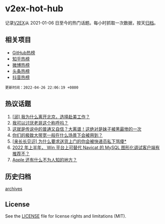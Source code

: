 # v2ex-hot-hub

 记录[V2EX](https://www.v2ex.com/)从 2021-01-06 日至今的热门话题。每小时抓取一次数据，按天[归档](archives)。
 
 ## 相关项目

- [GitHub热榜](https://github.com/snaildev/github-hot-hub)
- [知乎热榜](https://github.com/snaildev/zhihu-hot-hub)
- [微博热榜](https://github.com/snaildev/weibo-hot-hub)
- [头条热榜](https://github.com/snaildev/toutiao-hot-hub)
- [抖音热榜](https://github.com/snaildev/douyin-hot-hub)


 `更新时间：2022-04-26 22:06:19 +0800`

## 热议话题

1. [[润] 我为什么离开北京，选择赴美工作？](https://www.v2ex.com/t/849299)
1. [我可以讨厌老哥这个称呼吗？](https://www.v2ex.com/t/849258)
1. [这就是传说中的普通又自信？大离谱！这绝对是妹子被黑最惨的一次](https://www.v2ex.com/t/849388)
1. [你们的极致大带宽一般在什么场景下会被用到？](https://www.v2ex.com/t/849263)
1. [[来长长见识] 为什么要求送货上门的你会被快递员私下骂傻*](https://www.v2ex.com/t/849267)
1. [2022 年上半年， Win 平台上可替代 Navicat 的 MySQL 图形化调试客户端有推荐不？](https://www.v2ex.com/t/849259)
1. [Apple 还有什么不为人知的地方？](https://www.v2ex.com/t/849270)

## 历史归档

[archives](archives)

## License

See the [LICENSE](LICENSE) file for license rights and limitations (MIT).

